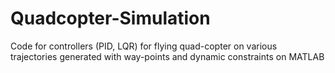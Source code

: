 # Quadcopter-Simulation
Code for controllers (PID, LQR) for flying quad-copter on various trajectories generated with way-points and dynamic constraints on MATLAB
